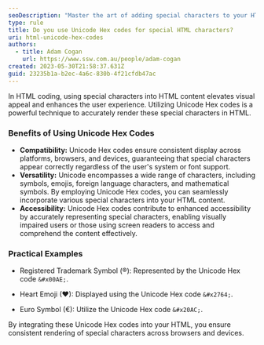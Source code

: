 ```yaml
---
seoDescription: "Master the art of adding special characters to your HTML code with Unicode Hex codes, ensuring compatibility, versatility, and accessibility across platforms."
type: rule
title: Do you use Unicode Hex codes for special HTML characters?
uri: html-unicode-hex-codes
authors:
  - title: Adam Cogan
    url: https://www.ssw.com.au/people/adam-cogan
created: 2023-05-30T21:58:37.631Z
guid: 23235b1a-b2ec-4a6c-830b-4f21cfdb47ac
---
```

In HTML coding, using special characters into HTML content elevates visual appeal and enhances the user experience. Utilizing Unicode Hex codes is a powerful technique to accurately render these special characters in HTML.

<!--endintro-->

### Benefits of Using Unicode Hex Codes

* **Compatibility:** Unicode Hex codes ensure consistent display across platforms, browsers, and devices, guaranteeing that special characters appear correctly regardless of the user's system or font support.
* **Versatility:** Unicode encompasses a wide range of characters, including symbols, emojis, foreign language characters, and mathematical symbols. By employing Unicode Hex codes, you can seamlessly incorporate various special characters into your HTML content.
* **Accessibility:** Unicode Hex codes contribute to enhanced accessibility by accurately representing special characters, enabling visually impaired users or those using screen readers to access and comprehend the content effectively.

### Practical Examples

* Registered Trademark Symbol (®): Represented by the Unicode Hex code `&#x00AE;`.

* Heart Emoji (❤): Displayed using the Unicode Hex code `&#x2764;`.

* Euro Symbol (€): Utilize the Unicode Hex code `&#x20AC;`.

By integrating these Unicode Hex codes into your HTML, you ensure consistent rendering of special characters across browsers and devices.
